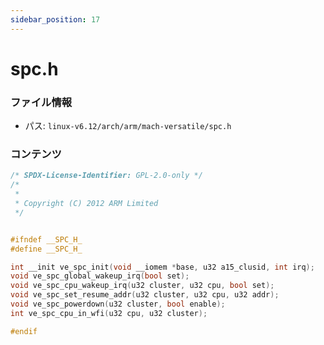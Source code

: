 ```yaml
---
sidebar_position: 17
---
```

# spc.h

### ファイル情報

- パス: `linux-v6.12/arch/arm/mach-versatile/spc.h`

### コンテンツ

```h
/* SPDX-License-Identifier: GPL-2.0-only */
/*
 *
 * Copyright (C) 2012 ARM Limited
 */


#ifndef __SPC_H_
#define __SPC_H_

int __init ve_spc_init(void __iomem *base, u32 a15_clusid, int irq);
void ve_spc_global_wakeup_irq(bool set);
void ve_spc_cpu_wakeup_irq(u32 cluster, u32 cpu, bool set);
void ve_spc_set_resume_addr(u32 cluster, u32 cpu, u32 addr);
void ve_spc_powerdown(u32 cluster, bool enable);
int ve_spc_cpu_in_wfi(u32 cpu, u32 cluster);

#endif

```
